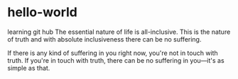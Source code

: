 # hello-world
learning git hub
The essential nature of life is all-inclusive. This is the nature of truth and with absolute inclusiveness there can be no suffering.

If there is any kind of suffering in you right now, you're not in touch with truth. If you're in touch with truth, there can be no suffering in you—it's as simple as that.
